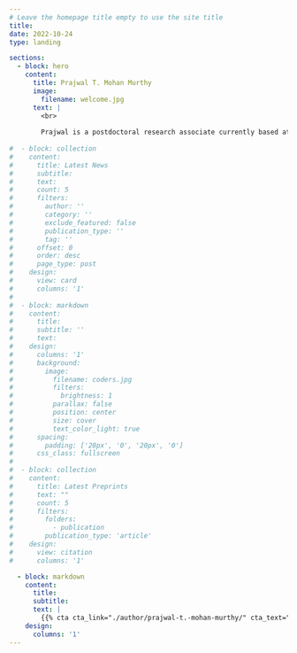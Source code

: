 ```yaml
---
# Leave the homepage title empty to use the site title
title:
date: 2022-10-24
type: landing

sections:
  - block: hero
    content:
      title: Prajwal T. Mohan Murthy
      image:
        filename: welcome.jpg
      text: |
        <br>
        
        Prajwal is a postdoctoral research associate currently based at MIT. He is measuring Electron Dipole Moments (EDM)s and neutrino mass, with a general interest in using Nuclear & Atomic Physics techniques to test fundamental symmetries.
  
#  - block: collection
#    content:
#      title: Latest News
#      subtitle:
#      text:
#      count: 5
#      filters:
#        author: ''
#        category: ''
#        exclude_featured: false
#        publication_type: ''
#        tag: ''
#      offset: 0
#      order: desc
#      page_type: post
#    design:
#      view: card
#      columns: '1'
#  
#  - block: markdown
#    content:
#      title:
#      subtitle: ''
#      text:
#    design:
#      columns: '1'
#      background:
#        image: 
#          filename: coders.jpg
#          filters:
#            brightness: 1
#          parallax: false
#          position: center
#          size: cover
#          text_color_light: true
#      spacing:
#        padding: ['20px', '0', '20px', '0']
#      css_class: fullscreen
#
#  - block: collection
#    content:
#      title: Latest Preprints
#      text: ""
#      count: 5
#      filters:
#        folders:
#          - publication
#        publication_type: 'article'
#    design:
#      view: citation
#      columns: '1'

  - block: markdown
    content:
      title:
      subtitle:
      text: |
        {{% cta cta_link="./author/prajwal-t.-mohan-murthy/" cta_text="Learn more about Prajwal →" %}}
    design:
      columns: '1'
---
```

